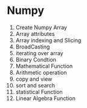 # Numpy
1.   Create Numpy Array
2.   Array attributes
3.   Array indexing and Slicing
4.   BroadCasting
5.   iterating over array
6.   Binary Condtion
7.   Mathematical Function
8.   Arithmetic operation
9.   copy and view
10.  sort and search
11.  statistical Function
12.  Linear Algebra Function
